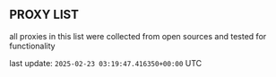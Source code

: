 ## PROXY LIST

all proxies in this list were collected from open sources and tested for functionality

last update: `2025-02-23 03:19:47.416350+00:00` UTC